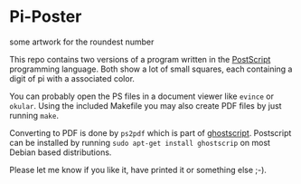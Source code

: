 Pi-Poster
=========

  some artwork for the roundest number

This repo contains two versions of a program written in the [PostScript][1] 
programming language. Both show a lot of small squares, each containing a digit
of pi with a associated color.

You can probably open the PS files in a document viewer like `evince` or
`okular`. Using the included Makefile you may also create PDF files by just 
running `make`.

Converting to PDF is done by `ps2pdf` which is part of [ghostscript][2].
Postscript can be installed by running `sudo apt-get install ghostscrip` on
most Debian based distributions.

Please let me know if you like it, have printed it or something else ;-).


[1]: https://en.wikipedia.org/wiki/PostScript
[2]: http://www.ghostscript.com/
